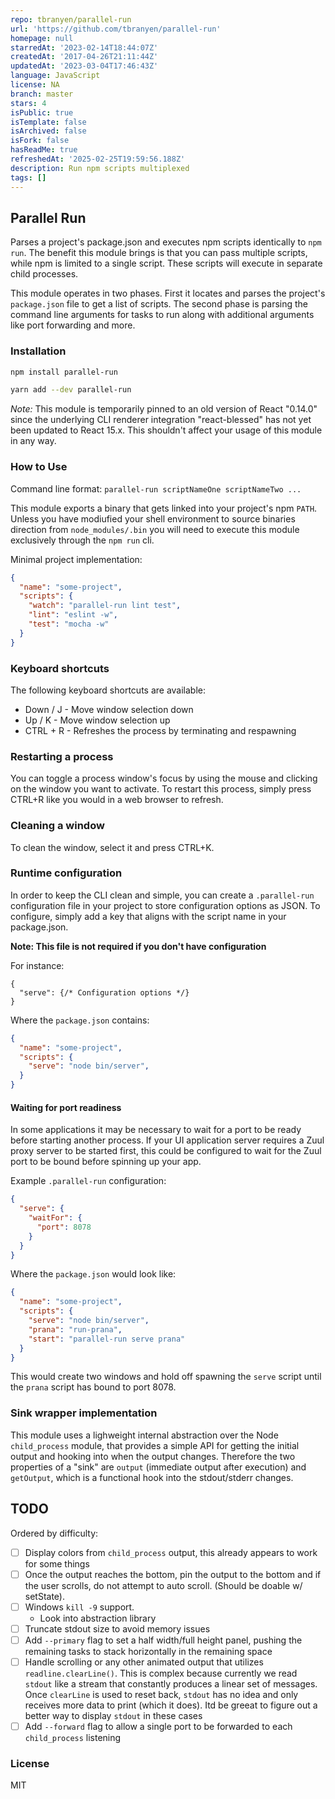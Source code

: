 ```yaml
---
repo: tbranyen/parallel-run
url: 'https://github.com/tbranyen/parallel-run'
homepage: null
starredAt: '2023-02-14T18:44:07Z'
createdAt: '2017-04-26T21:11:44Z'
updatedAt: '2023-03-04T17:46:43Z'
language: JavaScript
license: NA
branch: master
stars: 4
isPublic: true
isTemplate: false
isArchived: false
isFork: false
hasReadMe: true
refreshedAt: '2025-02-25T19:59:56.188Z'
description: Run npm scripts multiplexed
tags: []
---
```


Parallel Run
------------

Parses a project's package.json and executes npm scripts identically to `npm
run`. The benefit this module brings is that you can pass multiple scripts,
while npm is limited to a single script. These scripts will execute in
separate child processes.

This module operates in two phases. First it locates and parses the project's
`package.json` file to get a list of scripts. The second phase is parsing the
command line arguments for tasks to run along with additional arguments like
port forwarding and more.

### Installation

``` sh
npm install parallel-run
```

```sh
yarn add --dev parallel-run
```

*Note:* This module is temporarily pinned to an old version of React "0.14.0"
since the underlying CLI renderer integration "react-blessed" has not yet been
updated to React 15.x. This shouldn't affect your usage of this module in any
way.

### How to Use

Command line format: `parallel-run scriptNameOne scriptNameTwo ...`

This module exports a binary that gets linked into your project's npm `PATH`.
Unless you have modiufied your shell environment to source binaries direction
from `node_modules/.bin` you will need to execute this module exclusively
through the `npm run` cli.

Minimal project implementation:


``` json
{
  "name": "some-project",
  "scripts": {
    "watch": "parallel-run lint test",
    "lint": "eslint -w",
    "test": "mocha -w"
  }
}
```

### Keyboard shortcuts

The following keyboard shortcuts are available:

- Down / J - Move window selection down
- Up / K - Move window selection up
- CTRL + R - Refreshes the process by terminating and respawning

### Restarting a process

You can toggle a process window's focus by using the mouse and clicking on the
window you want to activate. To restart this process, simply press CTRL+R like
you would in a web browser to refresh.

### Cleaning a window

To clean the window, select it and press CTRL+K.

### Runtime configuration

In order to keep the CLI clean and simple, you can create a `.parallel-run`
configuration file in your project to store configuration options as JSON. To
configure, simply add a key that aligns with the script name in your
package.json.

**Note: This file is not required if you don't have configuration**

For instance:

```
{
  "serve": {/* Configuration options */}
}
```

Where the `package.json` contains:

``` json
{
  "name": "some-project",
  "scripts": {
    "serve": "node bin/server",
  }
}
```

#### Waiting for port readiness

In some applications it may be necessary to wait for a port to be ready before
starting another process. If your UI application server requires a Zuul proxy
server to be started first, this could be configured to wait for the Zuul port
to be bound before spinning up your app.

Example `.parallel-run` configuration:


``` json
{
  "serve": {
    "waitFor": {
      "port": 8078
    }
  }
}
```

Where the `package.json` would look like:

``` json
{
  "name": "some-project",
  "scripts": {
    "serve": "node bin/server",
    "prana": "run-prana",
    "start": "parallel-run serve prana"
  }
}
```

This would create two windows and hold off spawning the `serve` script until
the `prana` script has bound to port 8078.

### Sink wrapper implementation

This module uses a lighweight internal abstraction over the Node
`child_process` module, that provides a simple API for getting the initial
output and hooking into when the output changes. Therefore the two properties
of a "sink" are `output` (immediate output after execution) and  `getOutput`,
which is a functional hook into the stdout/stderr changes.

## TODO

Ordered by difficulty:

- [ ] Display colors from `child_process` output, this already appears to work
      for some things
- [ ] Once the output reaches the bottom, pin the output to the bottom and if
      the user scrolls, do not attempt to auto scroll. (Should be doable w/
      setState).
- [ ] Windows `kill -9` support.
  - Look into abstraction library
- [ ] Truncate stdout size to avoid memory issues
- [ ] Add `--primary` flag to set a half width/full height panel, pushing the
      remaining tasks to stack horizontally in the remaining space
- [ ] Handle scrolling or any other animated output that utilizes
      `readline.clearLine()`. This is complex because currently we read
      `stdout` like a stream that constantly produces a linear set of messages.
      Once `clearLine` is used to reset back, `stdout` has no idea and only
      receives more data to print (which it does). Itd be greeat to figure out
      a better way to display `stdout` in these cases
- [ ] Add `--forward` flag to allow a single port to be forwarded to each
      `child_process` listening

### License

MIT
